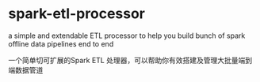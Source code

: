 # spark-etl-processor
a simple and extendable ETL processor to help you build bunch of spark offline data pipelines end to end


一个简单切可扩展的Spark ETL 处理器，可以帮助你有效搭建及管理大批量端到端数据管道
